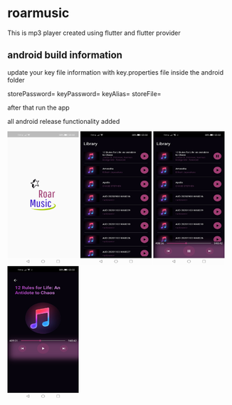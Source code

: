 # roarmusic

This is mp3 player created using flutter and flutter provider

## android build information

update your key file information with key.properties file inside the android folder

storePassword=<your key password>
keyPassword=<your key password>
keyAlias=<key name>
storeFile=<add your key path here>

after that run the app

all android release functionality added

<img src="https://github.com/Dineth95/RoarMusic/blob/main/screenshots/sc0.jpg" width="160" height="300">
<img src="https://github.com/Dineth95/RoarMusic/blob/main/screenshots/sc1.jpg" width="160" height="300">
<img src="https://github.com/Dineth95/RoarMusic/blob/main/screenshots/sc2.jpg" width="160" height="300">
<img src="https://github.com/Dineth95/RoarMusic/blob/main/screenshots/sc3.jpg" width="160" height="300">
